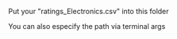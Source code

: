 Put your "ratings_Electronics.csv" into this folder

You can also especify the path via terminal args
